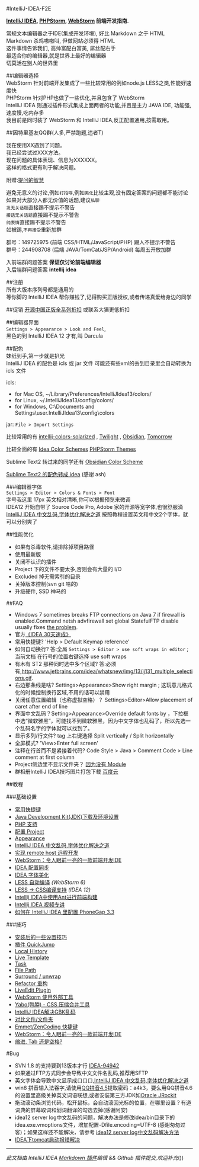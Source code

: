 #IntelliJ-IDEA-F2E
  
**[IntelliJ IDEA](http://www.jetbrains.com/idea), [PHPStorm](http://www.jetbrains.com/phpstorm), [WebStorm](http://www.jetbrains.com/webstorm) 前端开发指南.**  
  
常规文本编辑器之于IDE(集成开发环境), 好比 Markdown 之于 HTML  
Markdown 杀鸡嗷嗷叫, 但做网站必须得 HTML  
这件事情告诉我们, 高帅富配白富美, 屌丝配右手  
最适合你的编辑器,就是世界上最好的编辑器  
切莫活在别人的世界里  
  
##编辑器选择  
WebStorm 针对前端开发集成了一些比较常用的例如node.js LESS之类,性能好速度快  
PHPStorm 针对PHP也做了一些优化,并且包含了 WebStorm  
IntelliJ IDEA 则通过插件形式集成上面两者的功能,并且是主力 JAVA IDE, 功能强,速度慢,吃内存多  
我目前是同时装了 WebStorm 和 IntelliJ IDEA,反正配置通用,按需取用。  
  
##因特里基友QQ群(人多,严禁跑题,违者T)  
  
我在使用XX遇到了问题。  
我已经尝试过XXX方法。  
现在问题的具体表现、信息为XXXXXX。  
这样的格式更有利于解决问题。  
  
附赠:[提问的智慧](http://www.beiww.com/doc/oss/smart-questions.html)  
  
避免无意义的讨论,例如`打招呼`,例如`美化`比较主观,没有固定答案的问题都不能讨论  
如果对大部分人都无价值的话题,建议`私聊`  
`发无关话题`直接踢不提示不警告  
`接话无关话题`直接踢不提示不警告  
`纯表情`直接踢不提示不警告  
如被踢,`不再接受`重新加群  


群号：149725975 (前端 CSS/HTML/JavaScript/PHP) 踢人不提示不警告  
群号：244908708 (后端 JAVA/TomCat/JSP/Android) 每周五开放加群  
  
入前端群问题答案 **保证仅讨论前端编辑器**  
入后端群问题答案 **intellij idea**  
  
  
##注册  
所有大版本序列号都是通用的  
等你脚的 IntelliJ IDEA 帮你赚钱了,记得购买正版授权,或者传递真爱给身边的同学  
  
##促销
[开源中国正版全系列折扣](http://www.oschina.net/shop/jetbrains)
或联系大猫更低折扣
  
##编辑器界面  
`Settings > Appearance > Look and Feel`,  
黑色的到 IntelliJ IDEA 12 才有,叫 Darcula  
  
##配色  
妹纸到手,第一步就是扒光  
IntelliJ IDEA 的配色是 icls 或 jar 文件
可能还有些xml的丢到目录里会自动转换为 icls 文件
  
icls:
  
* for Mac OS, ~/Library/Preferences/IntelliJIdea13/colors/
* for Linux, ~/.IntelliJIdea13/config/colors/
* for Windows, C:\Documents and Settings\user\.IntelliJIdea13\config\colors
  
jar: `File > Import Settings`  
  
比较常用的有 [intellij-colors-solarized](https://github.com/jkaving/intellij-colors-solarized) , [Twilight](https://github.com/eed3si9n/color-themes/tree/master/IntelliJ-IDEA/Twilight) , [Obsidian](https://github.com/mekwall/obsidian-color-scheme 'A dark color scheme for code editors and highlighters'), [Tomorrow](https://github.com/chriskempson/tomorrow-theme/tree/master/Jetbrains)
  
比较全面的有 [Idea Color Schemes](http://ideacolorschemes.com/) [PHPStorm Themes](http://www.phpstorm-themes.com/)  
  
Sublime Text2 转过来的同学还有 [Obsidian Color Scheme](https://github.com/mekwall/obsidian-color-scheme)  
  
[Sublime Text2 的配色转成 idea](https://github.com/JetBrains/colorSchemeTool) (感谢 ash)  
  
###编辑器字体  
`Settings > Editor > Colors & Fonts > Font`  
字号我这里 17px 英文相对清晰,你可以根据预览来微调  
IDEA12 开始自带了 Source Code Pro, Adobe 家的开源等宽字体,也很舒服滴  
[IntelliJ IDEA 中文乱码,字体优化解决之道](http://bigc.at/intellij-idea-font-famliy.orz) 按照教程设置英文和中文2个字体，就可以分别爽了  
  
##性能优化
* 如果有杀毒软件,请排除掉项目路径
* 使用最新版  
* 关闭不认识的插件  
* Project 下的文件不要太多,否则会有大量的 I/O  
* Excluded 掉无需索引的目录  
* 关掉版本控制(svn git 啥的)  
* 升级硬件, SSD 神马的  
  
  
##FAQ  
  
* Windows 7 sometimes breaks FTP connections on Java 7 if firewall is enabled.Command netsh advfirewall set global StatefulFTP disable usually fixes [the problem](http://youtrack.jetbrains.com/issue/WI-17206).  
* 官方[《IDEA 30天速成》](http://blogs.jetbrains.com/idea/tag/30-days-guide/)  
* 常用快捷键? 'Help > Default Keymap reference'  
* 如何自动换行? 答:全局 `Settings > Editor > use soft wraps in editor` ; 当前文档 在行号的位置右键选择 use soft wraps  
* 有木有 ST2 那种同时选中多个区域? 答:必须有,<http://www.jetbrains.com/idea/whatsnew/img/13/ij131_multiple_selections.gif>.  
* 右边那条线是啥? Settings>Appearance>Show right margin ; 这玩意儿格式化的时候控制换行区域,不用的话可以禁用  
* 关闭任意位置编辑（也称虚拟空格）？ Settings>Editor>Allow placement of caret after end of line  
* 界面中文乱码？Setting>Appearance>Override default fonts by ，下拉框中选“微软雅黑”，可能找不到微软雅黑，因为中文字体也乱码了，所以先选一个乱码名字的字体就可以找到了。  
* 显示多列/行文件? tag 上右键选择 Split vertically / Split horizontally  
* 全屏模式? 'View>Enter full screen'  
* 注释在行首而不是紧接着代码? Code Style > Java > Comment Code > Line comment at first column  
* Project侧边里不显示文件夹？ [因为没有 Module ](http://stackoverflow.com/questions/1147336/how-to-get-intellij-idea-to-display-directories)  
* 群相册IntelliJ IDEA技巧图片打包下载 [百度云](http://pan.baidu.com/s/1nt9GmdN)  
  

##教程  
  
###基础设置  
* [常用快捷键](http://note.youdao.com/share/?id=973d61880d78c34797a978afc5bc8846&type=note)  
* [Java Development Kit(JDK)下载及环境设置](http://willerce.com/post/jdk)  
* [PHP 支持](http://bigc.at/intellij-idea-php.orz)  
* [配置 Project](http://bigc.at/intellij-idea-project.orz)  
* [Appearance](http://bigc.at/intellij-idea-appearance.orz)  
* [IntelliJ IDEA 中文乱码,字体优化解决之道](http://bigc.at/intellij-idea-font-famliy.orz)  
* [实现 remote host 远程开发](http://www.cssha.com/webstorm-phpstorm-remote-host)  
* [WebStorm：令人眼前一亮的一款前端开发IDE](http://www.cssha.com/webstorm)  
* [IDEA 配置同步](http://willerce.com/post/intellij-idea-config-sync)  
* [IDEA 字体美化](http://willerce.com/post/intellij-ide-fontconfig)  
* [LESS 自动编译](http://www.screenr.com/yn47) *(WebStorm 6)*  
* [LESS -> CSS编译支持](https://github.com/damao/Intellij-IDEA-F2E/wiki/Compile-Less-to-CSS-with--IntelliJ-IDEA) *(IDEA 12)*  
* [Intellij IDEA中使用Ant进行前端构建](http://www.cssha.com/intellij-idea-ant)  
* [Intellij IDEA 视频专讲](http://www.youmeek.com/category/software-system/my-intellij-idea/)  
* [如何在 IntelliJ IDEA 里配置 PhoneGap 3.3](http://bigc.at/phonegap-with-intellij-idea.orz)  
  
###技巧  
  
* [安装后的一些设置技巧](http://www.cnblogs.com/sky100/archive/2009/01/22/1379949.html)  
* [插件 QuickJump](http://bigc.at/intellij-idea-quickjump.orz)  
* [Local History](http://bigc.at/intellij-idea-local-history.orz)  
* [Live Template](http://bigc.at/intellij-idea-live-template.orz)  
* [Task](http://bigc.at/intellij-idea-task.orz)  
* [File Path](http://bigc.at/intellij-idea-file-path.orz)  
* [Surround / unwrap](http://bigc.at/intellij-idea-surround-unwrap.orz)  
* [Refactor 重构](http://bigc.at/intellij-idea-refactor.orz)  
* [LiveEdit Plugin](http://bigc.at/intellij-idea-liveedit-plugin.orz)  
* [WebStorm 使用外部工具](http://willerce.com/post/intellij-external-tools)  
* [Yabo(鸭脖) - CSS 压缩合并工具](http://bigc.at/yabo.orz)  
* [IntelliJ IDEA解决GBK乱码](http://nornor.net/Intellij-IDEA-gbk-fix.htm)  
* [对比文件/文件夹](http://blog.jetbrains.com/webide/2013/02/comparing-files-and-folders-within-your-ide/)  
* [Emmet/ZenCoding 快捷键](http://docs.emmet.io/cheat-sheet/)  
* [WebStorm：令人眼前一亮的一款前端开发IDE](http://www.cssha.com/webstorm)  
* [缩进, Tab 还是空格?](http://bigc.at/tabs-vs-spaces.orz)  
  
#Bug  
  
* SVN 1.8 的支持要到13版本才行 [IDEA-94942](http://youtrack.jetbrains.com/issue/IDEA-94942)  
* 如果通过FTP方式同步会导致中文文件名乱码,推荐用SFTP  
* 英文字体会导致中文显示成口口口,[IntelliJ IDEA 中文乱码,字体优化解决之道](http://bigc.at/intellij-idea-font-famliy.orz)  
* win8 拼音输入法吞字,请使用[QQ拼音4.5](http://pan.baidu.com/s/1vL2sn)提取密码：a4k3，要么用QQ拼音4.6的设置里高级关掉英文词语联想,或者安装第三方JDK如[Oracle JRockit](http://www.oracle.com/technology/products/jrockit)  
* 拖动滚动条浏览代码，松开鼠标，会自动滚回光标的位置，在哪里设置？有道词典的屏幕取词和划词翻译的勾选去掉(感谢阿安)  
* idea12 server log中文乱码的问题，解决办法是修改idea/bin目录下的idea.exe.vmoptions文件，增加配置-Dfile.encoding=UTF-8 (感谢匆匆过客)；如果这样还不能解决，请参考 [idea12 server log中文乱码解决方法](http://www.kafeitu.me/tools/2013/03/26/intellij-deal-chinese-disorderly-code.html)  
* [IDEA下tomcat启动报错解决](https://github.com/Damao/Intellij-IDEA-F2E/wiki/IDEA-%E4%B8%8B%E5%90%AF%E5%8A%A8tomcat%E6%8A%A5%E9%94%99)  
  
---  
  
*此文档由 IntelliJ IDEA [Markdown 插件](https://github.com/nicoulaj/idea-markdown)编辑 && Github 插件提交,欢迎补充*())  
